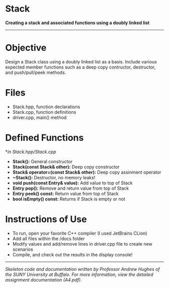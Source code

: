 # Stack
**Creating a stack and associated functions using a doubly linked list**

---
# Objective
Design a Stack class using a doubly linked list as a basis. Include various
expected member functions such as a deep copy contructor, destructor,
and push/pull/peek methods.

# Files
- Stack.hpp, function declarations
- Stack.cpp, function definitions
- driver.cpp, main() method

# Defined Functions
**in Stack.hpp/Stack.cpp*

- **Stack():** General constructor
- **Stack(const Stack& other):** Deep copy constructor
- **Stack& operator=(const Stack& other):** Deep copy assinment operator
- **~Stack():** Destructor, no memory leaks!
- **void push(const Entry& value):** Add value to top of Stack
- **Entry pop():** Remove and return value from top of Stack
- **Entry peek() const:** Return value from top of Stack
- **bool isEmpty() const:** Returns if Stack is empty or not

# Instructions of Use
- To run, open your favorite C++ compiler (I used JetBrains CLion)
- Add all files within the /docs folder
- Modify values and add/remove lines in driver.cpp file to create new scenarios
- Compile, and check out the results in the display console!

---
*Skeleton code and documentation written by Professor Andrew Hughes of the 
SUNY University at Buffalo. For more information, view the detailed
assignment documentation (A4.pdf).*

